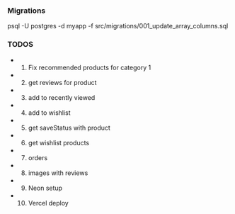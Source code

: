 ### Migrations

psql -U postgres -d myapp -f src/migrations/001_update_array_columns.sql

### TODOS

- 1. Fix recommended products for category 1
- 2. get reviews for product
- 3. add to recently viewed
- 4. add to wishlist
- 5. get saveStatus with product
- 6. get wishlist products
- 7. orders
- 8. images with reviews
- 9. Neon setup
- 10. Vercel deploy
